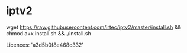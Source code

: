 # iptv2
wget https://raw.githubusercontent.com/irtec/iptv2/master/install.sh && chmod a+x install.sh && ./install.sh
<p>Licences: 'a3d5b0f8e468c332'

